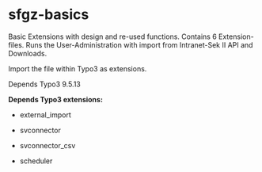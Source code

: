# sfgz-basics
Basic Extensions with design and re-used functions. Contains 6 Extension-files. Runs the User-Administration with import from Intranet-Sek II API and Downloads.

Import the file within Typo3 as extensions.

Depends Typo3 9.5.13

**Depends Typo3 extensions:**

- external_import 
 
- svconnector
 
- svconnector_csv 
 
- scheduler
 
 
